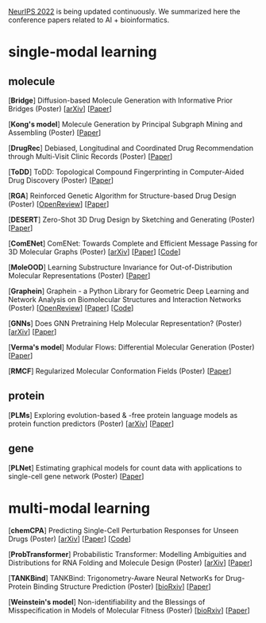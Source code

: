 [NeurIPS 2022](https://nips.cc/Conferences/2022/Schedule) is being updated continuously. We summarized here the conference papers related to AI + bioinformatics.

# single-modal learning

## molecule

[**Bridge**] Diffusion-based Molecule Generation with Informative Prior Bridges (Poster) [[arXiv](https://arxiv.org/abs/2209.00865)] [[Paper](https://nips.cc/Conferences/2022/Schedule?showEvent=54485)]

[**Kong's model**] Molecule Generation by Principal Subgraph Mining and Assembling (Poster) [[Paper](https://nips.cc/Conferences/2022/Schedule?showEvent=54335)]

[**DrugRec**] Debiased, Longitudinal and Coordinated Drug Recommendation through Multi-Visit Clinic Records (Poster)  [[Paper](https://nips.cc/Conferences/2022/Schedule?showEvent=54364)]

[**ToDD**] ToDD: Topological Compound Fingerprinting in Computer-Aided Drug Discovery (Poster) [[Paper](https://nips.cc/Conferences/2022/Schedule?showEvent=54750)]

[**RGA**] Reinforced Genetic Algorithm for Structure-based Drug Design (Poster) [[OpenReview](https://openreview.net/pdf?id=_Sfd-icezCa)] \[[Paper](https://nips.cc/Conferences/2022/Schedule?showEvent=54077)]

[**DESERT**] Zero-Shot 3D Drug Design by Sketching and Generating (Poster) [[Paper](https://nips.cc/Conferences/2022/Schedule?showEvent=54457)]

[**ComENet**] ComENet: Towards Complete and Efficient Message Passing for 3D Molecular Graphs (Poster) [[arXiv](https://arxiv.org/abs/2206.08515)] [[Paper](https://nips.cc/Conferences/2022/Schedule?showEvent=52940)] [[Code](https://github.com/divelab/DIG)]

[**MoleOOD**] Learning Substructure Invariance for Out-of-Distribution Molecular Representations (Poster) [[Paper](https://nips.cc/Conferences/2022/Schedule?showEvent=55440)]

[**Graphein**] Graphein - a Python Library for Geometric Deep Learning and Network Analysis on Biomolecular Structures and Interaction Networks (Poster) [[OpenReview](https://openreview.net/pdf?id=nNof5wC9kD)] [[Paper](https://nips.cc/Conferences/2022/Schedule?showEvent=52852)] [[Code](https://anonymous.4open.science/r/graphein-3472/README.md)]

[**GNNs**] Does GNN Pretraining Help Molecular Representation? (Poster) [[arXiv](https://arxiv.org/abs/2207.06010)] [[Paper](https://nips.cc/Conferences/2022/Schedule?showEvent=53060)]

[**Verma's model**] Modular Flows: Differential Molecular Generation (Poster) [[Paper](https://nips.cc/Conferences/2022/Schedule?showEvent=53126)]

[**RMCF**] Regularized Molecular Conformation Fields (Poster) [[Paper](https://nips.cc/Conferences/2022/Schedule?showEvent=53277)]



## protein

[**PLMs**] Exploring evolution-based & -free protein language models as protein function predictors (Poster) [[arXiv](https://arxiv.org/abs/2206.06583)] [[Paper](https://nips.cc/Conferences/2022/Schedule?showEvent=54277)]




## gene
[**PLNet**] Estimating graphical models for count data with applications to single-cell gene network (Poster) [[Paper](https://nips.cc/Conferences/2022/Schedule?showEvent=54586)]



# multi-modal learning
[**chemCPA**] Predicting Single-Cell Perturbation Responses for Unseen Drugs (Poster) [[arXiv](https://arxiv.org/abs/2204.13545)] \[[Paper](https://nips.cc/Conferences/2022/Schedule?showEvent=53227)] \[[Code](https://github.com/theislab/chemCPA)\]

[**ProbTransformer**] Probabilistic Transformer: Modelling Ambiguities and Distributions for RNA Folding and Molecule Design (Poster) [[arXiv](https://arxiv.org/abs/2205.13927)] \[[Paper](https://nips.cc/Conferences/2022/Schedule?showEvent=53270)]

[**TANKBind**] TANKBind: Trigonometry-Aware Neural NetworKs for Drug-Protein Binding Structure Prediction (Poster) [[bioRxiv](https://www.biorxiv.org/content/10.1101/2022.06.06.495043v1.abstract)] [[Paper](https://nips.cc/Conferences/2022/Schedule?showEvent=54430)]

[**Weinstein's model**] Non-identifiability and the Blessings of Misspecification in Models of Molecular Fitness (Poster) [[bioRxiv](https://www.biorxiv.org/content/10.1101/2022.01.29.478324.abstract)] [[Paper](https://nips.cc/Conferences/2022/Schedule?showEvent=53815)]

